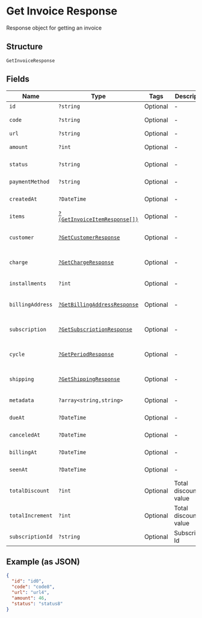
# Get Invoice Response

Response object for getting an invoice

## Structure

`GetInvoiceResponse`

## Fields

| Name | Type | Tags | Description | Getter | Setter |
|  --- | --- | --- | --- | --- | --- |
| `id` | `?string` | Optional | - | getId(): ?string | setId(?string id): void |
| `code` | `?string` | Optional | - | getCode(): ?string | setCode(?string code): void |
| `url` | `?string` | Optional | - | getUrl(): ?string | setUrl(?string url): void |
| `amount` | `?int` | Optional | - | getAmount(): ?int | setAmount(?int amount): void |
| `status` | `?string` | Optional | - | getStatus(): ?string | setStatus(?string status): void |
| `paymentMethod` | `?string` | Optional | - | getPaymentMethod(): ?string | setPaymentMethod(?string paymentMethod): void |
| `createdAt` | `?DateTime` | Optional | - | getCreatedAt(): ?\DateTime | setCreatedAt(?\DateTime createdAt): void |
| `items` | [`?(GetInvoiceItemResponse[])`](../../doc/models/get-invoice-item-response.md) | Optional | - | getItems(): ?array | setItems(?array items): void |
| `customer` | [`?GetCustomerResponse`](../../doc/models/get-customer-response.md) | Optional | - | getCustomer(): ?GetCustomerResponse | setCustomer(?GetCustomerResponse customer): void |
| `charge` | [`?GetChargeResponse`](../../doc/models/get-charge-response.md) | Optional | - | getCharge(): ?GetChargeResponse | setCharge(?GetChargeResponse charge): void |
| `installments` | `?int` | Optional | - | getInstallments(): ?int | setInstallments(?int installments): void |
| `billingAddress` | [`?GetBillingAddressResponse`](../../doc/models/get-billing-address-response.md) | Optional | - | getBillingAddress(): ?GetBillingAddressResponse | setBillingAddress(?GetBillingAddressResponse billingAddress): void |
| `subscription` | [`?GetSubscriptionResponse`](../../doc/models/get-subscription-response.md) | Optional | - | getSubscription(): ?GetSubscriptionResponse | setSubscription(?GetSubscriptionResponse subscription): void |
| `cycle` | [`?GetPeriodResponse`](../../doc/models/get-period-response.md) | Optional | - | getCycle(): ?GetPeriodResponse | setCycle(?GetPeriodResponse cycle): void |
| `shipping` | [`?GetShippingResponse`](../../doc/models/get-shipping-response.md) | Optional | - | getShipping(): ?GetShippingResponse | setShipping(?GetShippingResponse shipping): void |
| `metadata` | `?array<string,string>` | Optional | - | getMetadata(): ?array | setMetadata(?array metadata): void |
| `dueAt` | `?DateTime` | Optional | - | getDueAt(): ?\DateTime | setDueAt(?\DateTime dueAt): void |
| `canceledAt` | `?DateTime` | Optional | - | getCanceledAt(): ?\DateTime | setCanceledAt(?\DateTime canceledAt): void |
| `billingAt` | `?DateTime` | Optional | - | getBillingAt(): ?\DateTime | setBillingAt(?\DateTime billingAt): void |
| `seenAt` | `?DateTime` | Optional | - | getSeenAt(): ?\DateTime | setSeenAt(?\DateTime seenAt): void |
| `totalDiscount` | `?int` | Optional | Total discounted value | getTotalDiscount(): ?int | setTotalDiscount(?int totalDiscount): void |
| `totalIncrement` | `?int` | Optional | Total discounted value | getTotalIncrement(): ?int | setTotalIncrement(?int totalIncrement): void |
| `subscriptionId` | `?string` | Optional | Subscription Id | getSubscriptionId(): ?string | setSubscriptionId(?string subscriptionId): void |

## Example (as JSON)

```json
{
  "id": "id0",
  "code": "code8",
  "url": "url4",
  "amount": 46,
  "status": "status8"
}
```


